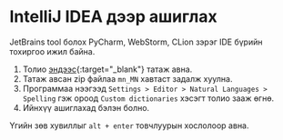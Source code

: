 # IntelliJ IDEA дээр ашиглах

JetBrains tool болох PyCharm, WebStorm, CLion зэрэг IDE бүрийн тохиргоо ижил байна.

1. Толио [эндээс](https://github.com/bataak/dict-mn/blob/main/mn_MN.zip){:target="_blank"} татаж авна.
1. Татаж авсан zip файлаа `mn_MN` хавтаст задалж хуулна.
1. Программаа нээгээд `Settings > Editor > Natural Languages > Spelling` гэж ороод `Custom dictionaries` хэсэгт толио зааж өгнө.
1. Ийнхүү ашиглахад бэлэн болно.

Үгийн зөв хувиллыг `alt + enter` товчлуурын хослолоор авна.
